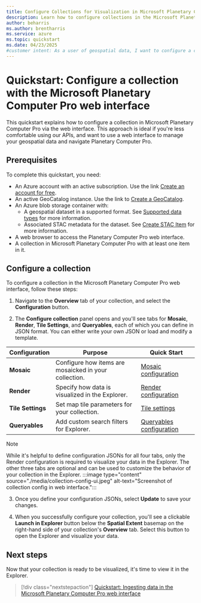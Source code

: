 ```yaml
---
title: Configure Collections for Visualization in Microsoft Planetary Computer Pro
description: Learn how to configure collections in the Microsoft Planetary Computer Pro portal. 
author: beharris
ms.author: brentharris
ms.service: azure
ms.topic: quickstart
ms.date: 04/23/2025
#customer intent: As a user of geospatial data, I want to configure a collection in the Planetary Computer Pro web interface so that I can visualize my data in the Explorer.
---
```


# Quickstart: Configure a collection with the Microsoft Planetary Computer Pro web interface

This quickstart explains how to configure a collection in Microsoft Planetary Computer Pro via the web interface. This approach is ideal if you're less comfortable using our APIs, and want to use a web interface to manage your geospatial data and navigate Planetary Computer Pro.

## Prerequisites

To complete this quickstart, you need:

- An Azure account with an active subscription. Use the link [Create an account for free](https://azure.microsoft.com/free/?WT.mc_id=A261C142F).
- An active GeoCatalog instance. Use the link to [Create a GeoCatalog](./deploy-geocatalog-resource.md).
- An Azure blob storage container with:
  - A geospatial dataset in a supported format. See [Supported data types](./supported-data-types.md) for more information.
  - Associated STAC metadata for the dataset. See [Create STAC Item](./create-stac-item.md) for more information.
- A web browser to access the Planetary Computer Pro web interface.
- A collection in Microsoft Planetary Computer Pro with at least one item in it. 

## Configure a collection

To configure a collection in the Microsoft Planetary Computer Pro web interface, follow these steps:

1. Navigate to the **Overview** tab of your collection, and select the **Configuration** button.
   
2. The **Configure collection** panel opens and you'll see tabs for **Mosaic**, **Render**, **Tile Settings**, and **Queryables**, each of which you can define in JSON format. You can either write your own JSON or load and modify a template. 

| Configuration | Purpose | Quick Start |
|--------------------|---------|-----------------|
| **Mosaic**         | Configure how items are mosaicked in your collection. | [Mosaic configuration](./mosaic-configurations-for-collections.md) |
| **Render**         | Specify how data is visualized in the Explorer. | [Render configuration](./render-configuration.md) |
| **Tile Settings**  | Set map tile parameters for your collection. | [Tile settings](./tile-settings.md) |
| **Queryables**     | Add custom search filters for Explorer. | [Queryables configuration](./queryables-for-explorer-custom-search-filter.md) |

> [!NOTE]
> While it's helpful to define configuration JSONs for all four tabs, only the Render configuration is required to visualize your data in the Explorer. The other three tabs are optional and can be used to customize the behavior of your collection in the Explorer.
:::image type="content" source="./media/collection-config-ui.jpeg" alt-text="Screenshot of collection config in web interface."::: 

3. Once you define your configuration JSONs, select **Update** to save your changes.
   
4. When you successfully configure your collection, you'll see a clickable **Launch in Explorer** button below the **Spatial Extent** basemap on the right-hand side of your collection's **Overview** tab. Select this button to open the Explorer and visualize your data.
 
## Next steps

Now that your collection is ready to be visualized, it's time to view it in the Explorer.

> [!div class="nextstepaction"]
> [Quickstart: Ingesting data in the Microsoft Planetary Computer Pro web interface](./ingest-via-ui.md)
